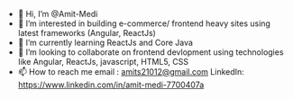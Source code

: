 - 👋 Hi, I’m @Amit-Medi
- 👀 I’m interested in building e-commerce/ frontend heavy sites using latest frameworks (Angular, ReactJs)
- 🌱 I’m currently learning ReactJs and Core Java
- 💞️ I’m looking to collaborate on frontend devlopment using technologies like Angular, ReactJs, javascript, HTML5, CSS
- 📫 How to reach me 
  email : amits21012@gmail.com
  LinkedIn: https://www.linkedin.com/in/amit-medi-7700407a
